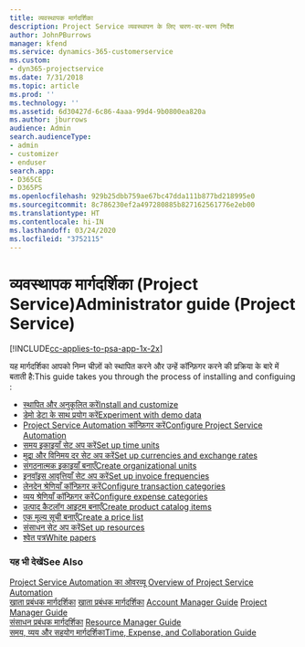 ```yaml
---
title: व्यवस्थापक मार्गदर्शिका
description: Project Service व्यवस्थापन के लिए चरण-दर-चरण निर्देश
author: JohnPBurrows
manager: kfend
ms.service: dynamics-365-customerservice
ms.custom:
- dyn365-projectservice
ms.date: 7/31/2018
ms.topic: article
ms.prod: ''
ms.technology: ''
ms.assetid: 6d30427d-6c86-4aaa-99d4-9b0800ea820a
ms.author: jburrows
audience: Admin
search.audienceType:
- admin
- customizer
- enduser
search.app:
- D365CE
- D365PS
ms.openlocfilehash: 929b25dbb759ae67bc47dda111b877bd218995e0
ms.sourcegitcommit: 8c786230ef2a497280885b827162561776e2eb00
ms.translationtype: HT
ms.contentlocale: hi-IN
ms.lasthandoff: 03/24/2020
ms.locfileid: "3752115"
---
```

# <a name="administrator-guide-project-service"></a><span data-ttu-id="5217d-103">व्यवस्थापक मार्गदर्शिका (Project Service)</span><span class="sxs-lookup"><span data-stu-id="5217d-103">Administrator guide (Project Service)</span></span>

[!INCLUDE[cc-applies-to-psa-app-1x-2x](../includes/cc-applies-to-psa-app-1x-2x.md)]

<span data-ttu-id="5217d-104">यह मार्गदर्शिका आपको निम्न चीज़ों को स्थापित करने और उन्हें कॉन्फ़िगर करने की प्रक्रिया के बारे में बताती है:</span><span class="sxs-lookup"><span data-stu-id="5217d-104">This guide takes you through the process of installing and configuing :</span></span>  
  
- [<span data-ttu-id="5217d-105">स्थापित और अनुकूलित करें</span><span class="sxs-lookup"><span data-stu-id="5217d-105">Install and customize</span></span>](install-customize.md)
- [<span data-ttu-id="5217d-106">डेमो डेटा के साथ प्रयोग करें</span><span class="sxs-lookup"><span data-stu-id="5217d-106">Experiment with demo data</span></span>](use-demo-data.md)
- [<span data-ttu-id="5217d-107">Project Service Automation कॉन्फ़िगर करें</span><span class="sxs-lookup"><span data-stu-id="5217d-107">Configure Project Service Automation</span></span>](configure.md)
- [<span data-ttu-id="5217d-108">समय इकाइयाँ सेट अप करें</span><span class="sxs-lookup"><span data-stu-id="5217d-108">Set up time units</span></span>](set-up-time-units.md)
- [<span data-ttu-id="5217d-109">मुद्रा और विनिमय दर सेट अप करें</span><span class="sxs-lookup"><span data-stu-id="5217d-109">Set up currencies and exchange rates</span></span>](set-up-currencies-exchange-rates.md)
- [<span data-ttu-id="5217d-110">संगठनात्मक इकाइयाँ बनाएँ</span><span class="sxs-lookup"><span data-stu-id="5217d-110">Create organizational units</span></span>](create-organizational-units.md)
- [<span data-ttu-id="5217d-111">इनवॉइस आवृत्तियाँ सेट अप करें</span><span class="sxs-lookup"><span data-stu-id="5217d-111">Set up invoice frequencies</span></span>](set-up-invoice-frequencies.md)
- [<span data-ttu-id="5217d-112">लेनदेन श्रेणियाँ कॉन्फ़िगर करें</span><span class="sxs-lookup"><span data-stu-id="5217d-112">Configure transaction categories</span></span>](configure-transaction-categories.md)
- [<span data-ttu-id="5217d-113">व्यय श्रेणियाँ कॉन्फ़िगर करें</span><span class="sxs-lookup"><span data-stu-id="5217d-113">Configure expense categories</span></span>](configure-expense-categories.md)
- [<span data-ttu-id="5217d-114">उत्पाद कैटलॉग आइटम बनाएँ</span><span class="sxs-lookup"><span data-stu-id="5217d-114">Create product catalog items</span></span>](create-product-catalog-items.md)
- [<span data-ttu-id="5217d-115">एक मूल्य सूची बनाएँ</span><span class="sxs-lookup"><span data-stu-id="5217d-115">Create a price list</span></span>](create-price-list.md)
- [<span data-ttu-id="5217d-116">संसाधन सेट अप करें</span><span class="sxs-lookup"><span data-stu-id="5217d-116">Set up resources</span></span>](set-up-resources.md)
- [<span data-ttu-id="5217d-117">श्वेत पत्र</span><span class="sxs-lookup"><span data-stu-id="5217d-117">White papers</span></span>](white-papers.md)
  
### <a name="see-also"></a><span data-ttu-id="5217d-118">यह भी देखें</span><span class="sxs-lookup"><span data-stu-id="5217d-118">See Also</span></span>  
 <span data-ttu-id="5217d-119">[Project Service Automation का ओवरव्यू](../project-service/overview.md)  </span><span class="sxs-lookup"><span data-stu-id="5217d-119">[Overview of Project Service Automation](../project-service/overview.md)  </span></span>  
 <span data-ttu-id="5217d-120">[खाता प्रबंधक मार्गदर्शिका](../project-service/account-manager-guide.md) [खाता प्रबंधक मार्गदर्शिका](../project-service/project-manager-guide.md) </span><span class="sxs-lookup"><span data-stu-id="5217d-120">[Account Manager Guide](../project-service/account-manager-guide.md) [Project Manager Guide](../project-service/project-manager-guide.md) </span></span>  
 <span data-ttu-id="5217d-121">[संसाधन प्रबंधक मार्गदर्शिका](../project-service/resource-manager-guide.md) </span><span class="sxs-lookup"><span data-stu-id="5217d-121">[Resource Manager Guide](../project-service/resource-manager-guide.md) </span></span>  
 [<span data-ttu-id="5217d-122">समय, व्यय और सहयोग मार्गदर्शिका</span><span class="sxs-lookup"><span data-stu-id="5217d-122">Time, Expense, and Collaboration Guide</span></span>](../project-service/time-expense-collaboration-guide.md)
